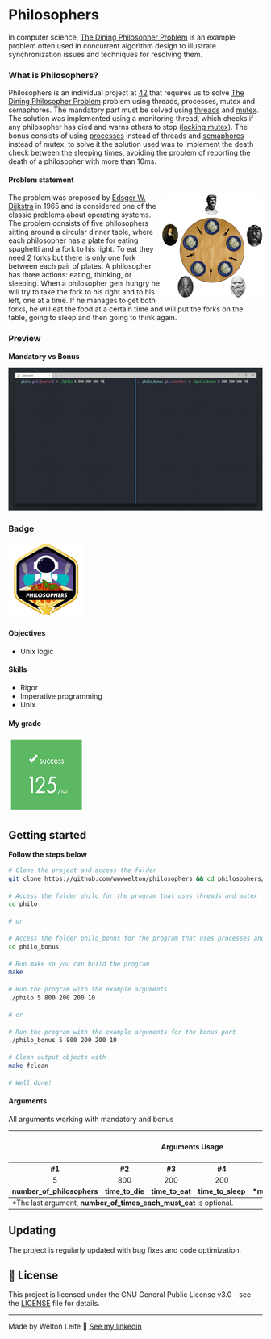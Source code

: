 # Philosophers
In computer science, [The Dining Philosopher Problem](https://en.wikipedia.org/wiki/Dining_philosophers_problem) is an example problem often used in concurrent algorithm design to illustrate synchronization issues and techniques for resolving them.

### What is Philosophers?
Philosophers is an individual project at [42](42sp.org.br) that requires us to solve [The Dining Philosopher Problem](https://en.wikipedia.org/wiki/Dining_philosophers_problem) problem using threads, processes, mutex and semaphores.
The mandatory part must be solved using [threads](https://man7.org/linux/man-pages/man7/pthreads.7.html) and [mutex](https://www.unix.com/man-page/linux/5/mutex/). The solution was implemented using a monitoring thread, which checks if any philosopher has died and warns others to stop ([locking mutex](https://linux.die.net/man/3/pthread_mutex_lock)).
The bonus consists of using [processes](https://stackoverflow.com/questions/200469/what-is-the-difference-between-a-process-and-a-thread#:~:text=A%20process%20is%20a%20collection,concurrently%20within%20the%20same%20process.) instead of threads and [semaphores](https://man7.org/linux/man-pages/man7/sem_overview.7.html) instead of mutex, to solve it the solution used was to implement the death check between the [sleeping](https://man7.org/linux/man-pages/man3/usleep.3.html) times, avoiding the problem of reporting the death of a philosopher with more than 10ms.

#### Problem statement
<p>
<img src="./images/dining_philosophers_problem.png" align="right" width="200px"/>
The problem was proposed by <a href="https://pt.wikipedia.org/wiki/Edsger_Dijkstra">Edsger W. Dijkstra</a> in 1965 and is considered one of the classic problems about operating systems.
The problem consists of five philosophers sitting around a circular dinner table, where each philosopher has a plate for eating spaghetti and a fork to his right. To eat they need 2 forks but there is only one fork between each pair of plates. A philosopher has three actions: eating, thinking, or sleeping. When a philosopher gets hungry he will try to take the fork to his right and to his left, one at a time. If he manages to get both forks, he will eat the food at a certain time and will put the forks on the table, going to sleep and then going to think again.
</p>

### Preview
**Mandatory vs Bonus**

![alt text](./images/philosopher_video.gif)

### Badge
<img src="./images/philosophersm.png" width="150" height="150"/>

#### Objectives
- Unix logic

#### Skills
- Rigor
- Imperative programming
- Unix

#### My grade
<img src="./images/score2.png" width="150" height="150"/>


## Getting started
**Follow the steps below**
<!-- number_of_philosophers time_to_die
time_to_eat time_to_sleep [number_of_times_each_philosopher_must_eat] -->
```bash
# Clone the project and access the folder
git clone https://github.com/wwwwelton/philosophers && cd philosophers/

# Access the folder philo for the program that uses threads and mutex
cd philo

# or

# Access the folder philo_bonus for the program that uses processes and semaphores
cd philo_bonus

# Run make so you can build the program
make

# Run the program with the example arguments
./philo 5 800 200 200 10

# or

# Run the program with the example arguments for the bonus part
./philo_bonus 5 800 200 200 10

# Clean output objects with
make fclean

# Well done!
```

#### Arguments
All arguments working with mandatory and bonus

<table>
    <thead>
        <tr>
            <th colspan=5><h4>Arguments Usage</h4></th>
        </tr>
        <tr>
            <th>#1</th>
            <th>#2</th>
            <th>#3</th>
            <th>#4</th>
            <th>#5</th>
        </tr>
        <tr>
            <td align="center">5</td>
            <td align="center">800</td>
            <td align="center">200</td>
            <td align="center">200</td>
            <td align="center">10</td>
        </tr>
        <tr>
            <td align="center"><strong>number_of_philosophers</strong></strong></td>
            <td align="center"><strong>time_to_die</strong></td>
            <td align="center"><strong>time_to_eat</strong></td>
            <td align="center"><strong>time_to_sleep</strong></td>
            <td align="center"><strong>*number_of_times_each_must_eat</strong></td>
        </tr>
    </thead>
    <tbody>
        <tr>
            <td colspan=5>*The last argument, <strong>number_of_times_each_must_eat</strong> is optional.</td>
		 </tr>
    </tbody>
</table>

## Updating

The project is regularly updated with bug fixes and code optimization.

## 📝 License

This project is licensed under the GNU General Public License v3.0 - see the [LICENSE](LICENSE) file for details.

---

Made by Welton Leite 👋 [See my linkedin](https://www.linkedin.com/in/welton-leite-b3492985/)
